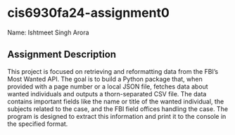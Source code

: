 # cis6930fa24-assignment0

Name: Ishtmeet Singh Arora

## Assignment Description

This project is focused on retrieving and reformatting data from the FBI’s Most Wanted API. The goal is to build a Python package that, when provided with a page number or a local JSON file, fetches data about wanted individuals and outputs a thorn-separated CSV file. The data contains important fields like the name or title of the wanted individual, the subjects related to the case, and the FBI field offices handling the case. The program is designed to extract this information and print it to the console in the specified format.

